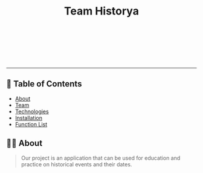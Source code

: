 <h1 align = "center"> Team Historya </h1>

<img height="100px" src = " ">	

---

## 📝 Table of Contents

+ [About](#about)
+ [Team](#team)
+ [Technologies](#technologies)
+ [Installation](#installation)
+ [Function List](#function-list)

## 🤷‍♂️ About	<a name = "about"></a>
> Our project is an application that can be used for education and practice on historical events and their dates.